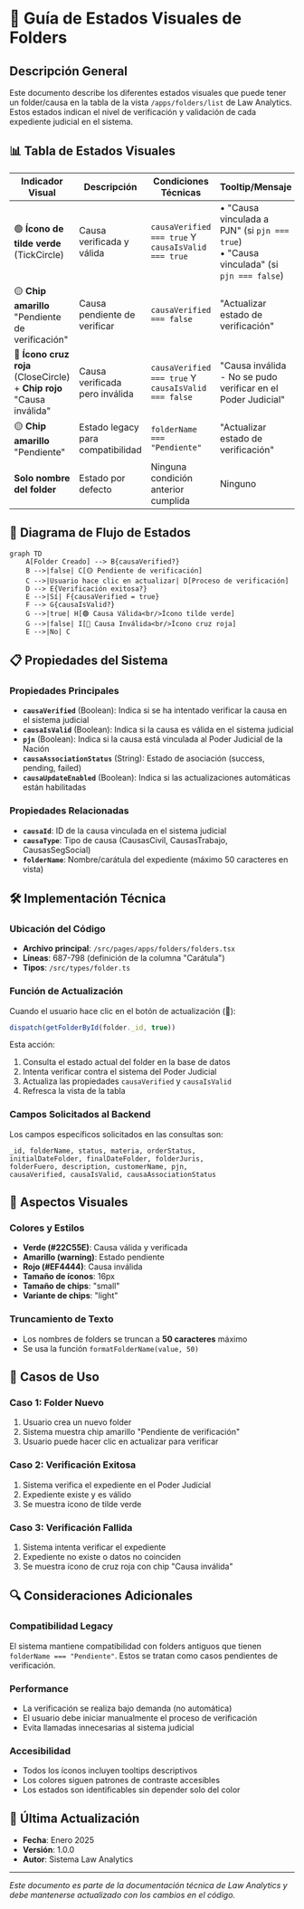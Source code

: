 # 📁 Guía de Estados Visuales de Folders

## Descripción General

Este documento describe los diferentes estados visuales que puede tener un folder/causa en la tabla de la vista `/apps/folders/list` de Law Analytics. Estos estados indican el nivel de verificación y validación de cada expediente judicial en el sistema.

## 📊 Tabla de Estados Visuales

| **Indicador Visual** | **Descripción** | **Condiciones Técnicas** | **Tooltip/Mensaje** | **Acciones Disponibles** |
|---------------------|-----------------|--------------------------|---------------------|-------------------------|
| 🟢 **Ícono de tilde verde** (TickCircle) | Causa verificada y válida | `causaVerified === true` Y `causaIsValid === true` | • "Causa vinculada a PJN" (si `pjn === true`)<br>• "Causa vinculada" (si `pjn === false`) | Ninguna |
| 🟡 **Chip amarillo** "Pendiente de verificación" | Causa pendiente de verificar | `causaVerified === false` | "Actualizar estado de verificación" | Botón de actualización (🔄) |
| 🔴 **Ícono cruz roja** (CloseCircle) + **Chip rojo** "Causa inválida" | Causa verificada pero inválida | `causaVerified === true` Y `causaIsValid === false` | "Causa inválida - No se pudo verificar en el Poder Judicial" | Ninguna |
| 🟡 **Chip amarillo** "Pendiente" | Estado legacy para compatibilidad | `folderName === "Pendiente"` | "Actualizar estado de verificación" | Botón de actualización (🔄) |
| **Solo nombre del folder** | Estado por defecto | Ninguna condición anterior cumplida | Ninguno | Ninguna |

## 🔄 Diagrama de Flujo de Estados

```mermaid
graph TD
    A[Folder Creado] --> B{causaVerified?}
    B -->|false| C[🟡 Pendiente de verificación]
    C -->|Usuario hace clic en actualizar| D[Proceso de verificación]
    D --> E{Verificación exitosa?}
    E -->|Sí| F{causaVerified = true}
    F --> G{causaIsValid?}
    G -->|true| H[🟢 Causa Válida<br/>Ícono tilde verde]
    G -->|false| I[🔴 Causa Inválida<br/>Ícono cruz roja]
    E -->|No| C
```

## 📋 Propiedades del Sistema

### Propiedades Principales

- **`causaVerified`** (Boolean): Indica si se ha intentado verificar la causa en el sistema judicial
- **`causaIsValid`** (Boolean): Indica si la causa es válida en el sistema judicial
- **`pjn`** (Boolean): Indica si la causa está vinculada al Poder Judicial de la Nación
- **`causaAssociationStatus`** (String): Estado de asociación (success, pending, failed)
- **`causaUpdateEnabled`** (Boolean): Indica si las actualizaciones automáticas están habilitadas

### Propiedades Relacionadas

- **`causaId`**: ID de la causa vinculada en el sistema judicial
- **`causaType`**: Tipo de causa (CausasCivil, CausasTrabajo, CausasSegSocial)
- **`folderName`**: Nombre/carátula del expediente (máximo 50 caracteres en vista)

## 🛠️ Implementación Técnica

### Ubicación del Código
- **Archivo principal**: `/src/pages/apps/folders/folders.tsx`
- **Líneas**: 687-798 (definición de la columna "Carátula")
- **Tipos**: `/src/types/folder.ts`

### Función de Actualización
Cuando el usuario hace clic en el botón de actualización (🔄):

```javascript
dispatch(getFolderById(folder._id, true))
```

Esta acción:
1. Consulta el estado actual del folder en la base de datos
2. Intenta verificar contra el sistema del Poder Judicial
3. Actualiza las propiedades `causaVerified` y `causaIsValid`
4. Refresca la vista de la tabla

### Campos Solicitados al Backend
Los campos específicos solicitados en las consultas son:
```
_id, folderName, status, materia, orderStatus,
initialDateFolder, finalDateFolder, folderJuris,
folderFuero, description, customerName, pjn,
causaVerified, causaIsValid, causaAssociationStatus
```

## 🎨 Aspectos Visuales

### Colores y Estilos
- **Verde (#22C55E)**: Causa válida y verificada
- **Amarillo (warning)**: Estado pendiente
- **Rojo (#EF4444)**: Causa inválida
- **Tamaño de íconos**: 16px
- **Tamaño de chips**: "small"
- **Variante de chips**: "light"

### Truncamiento de Texto
- Los nombres de folders se truncan a **50 caracteres** máximo
- Se usa la función `formatFolderName(value, 50)`

## 📌 Casos de Uso

### Caso 1: Folder Nuevo
1. Usuario crea un nuevo folder
2. Sistema muestra chip amarillo "Pendiente de verificación"
3. Usuario puede hacer clic en actualizar para verificar

### Caso 2: Verificación Exitosa
1. Sistema verifica el expediente en el Poder Judicial
2. Expediente existe y es válido
3. Se muestra ícono de tilde verde

### Caso 3: Verificación Fallida
1. Sistema intenta verificar el expediente
2. Expediente no existe o datos no coinciden
3. Se muestra ícono de cruz roja con chip "Causa inválida"

## 🔍 Consideraciones Adicionales

### Compatibilidad Legacy
El sistema mantiene compatibilidad con folders antiguos que tienen `folderName === "Pendiente"`. Estos se tratan como casos pendientes de verificación.

### Performance
- La verificación se realiza bajo demanda (no automática)
- El usuario debe iniciar manualmente el proceso de verificación
- Evita llamadas innecesarias al sistema judicial

### Accesibilidad
- Todos los íconos incluyen tooltips descriptivos
- Los colores siguen patrones de contraste accesibles
- Los estados son identificables sin depender solo del color

## 📅 Última Actualización

- **Fecha**: Enero 2025
- **Versión**: 1.0.0
- **Autor**: Sistema Law Analytics

---

*Este documento es parte de la documentación técnica de Law Analytics y debe mantenerse actualizado con los cambios en el código.*